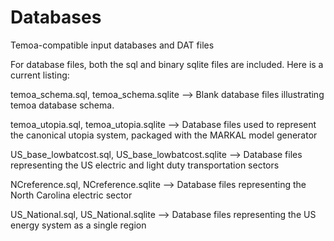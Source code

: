 # Databases
Temoa-compatible input databases and DAT files

For database files, both the sql and binary sqlite files are included. Here is a current listing:

temoa_schema.sql,
temoa_schema.sqlite
--> Blank database files illustrating temoa database schema.

temoa_utopia.sql,
temoa_utopia.sqlite
--> Database files used to represent the canonical utopia system, packaged with the MARKAL model generator

US_base_lowbatcost.sql,
US_base_lowbatcost.sqlite
--> Database files representing the US electric and light duty transportation sectors

NCreference.sql,
NCreference.sqlite
--> Database files representing the North Carolina electric sector

US_National.sql,
US_National.sqlite
--> Database files representing the US energy system as a single region


